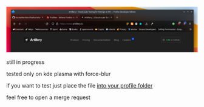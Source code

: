 
![screenshoot](capt.png?raw=true)

still in progress

tested only on kde plasma with force-blur

if you want to test just place the file [into your profile folder](https://support.mozilla.org/en-US/kb/profiles-where-firefox-stores-user-data#w_how-do-i-find-my-profile)

feel free to open a merge request


